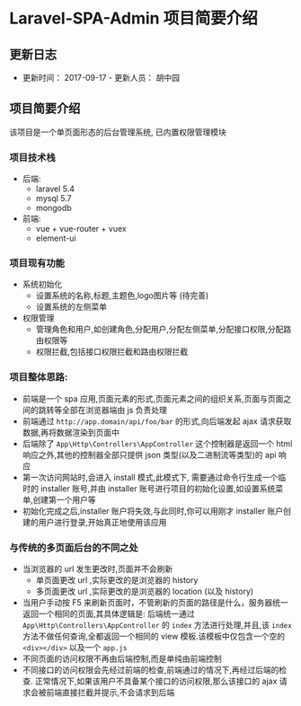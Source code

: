 # Laravel-SPA-Admin 项目简要介绍

## 更新日志
- 更新时间： 2017-09-17  - 更新人员： 胡中园


## 项目简要介绍
该项目是一个单页面形态的后台管理系统, 已内置权限管理模块

### 项目技术栈
- 后端:
  - laravel 5.4 
  - mysql 5.7
  - mongodb
- 前端:
  - vue + vue-router + vuex
  - element-ui

### 项目现有功能
- 系统初始化
  - 设置系统的名称,标题,主题色,logo图片等 (待完善)
  - 设置系统的左侧菜单
- 权限管理
  - 管理角色和用户,如创建角色,分配用户,分配左侧菜单,分配接口权限,分配路由权限等
  - 权限拦截,包括接口权限拦截和路由权限拦截

### 项目整体思路:
- 前端是一个 spa 应用,页面元素的形式,页面元素之间的组织关系,页面与页面之间的跳转等全部在浏览器端由 js 负责处理
- 前端通过 `http://app.domain/api/foo/bar` 的形式,向后端发起 ajax 请求获取数据,再将数据渲染到页面中
- 后端除了 `App\Http\Controllers\AppController` 这个控制器是返回一个 html 响应之外,其他的控制器全部只提供 json 类型(以及二进制流等类型)的 api 响应
- 第一次访问网站时,会进入 install 模式,此模式下, 需要通过命令行生成一个临时的 installer 账号,并由 installer 账号进行项目的初始化设置,如设置系统菜单,创建第一个用户等
- 初始化完成之后,installer 账户将失效,与此同时,你可以用刚才 installer 账户创建的用户进行登录,开始真正地使用该应用

### 与传统的多页面后台的不同之处
- 当浏览器的 url 发生更改时,页面并不会刷新
  - 单页面更改 url ,实际更改的是浏览器的 history
  - 多页面更改 url ,实际更改的是浏览器的 location (以及 history)
- 当用户手动按 F5 来刷新页面时，不管刷新的页面的路径是什么，服务器统一返回一个相同的页面,其具体逻辑是: 后端统一通过 `App\Http\Controllers\AppController` 的 `index` 方法进行处理,并且,该 `index` 方法不做任何查询,全都返回一个相同的 view 模板.该模板中仅包含一个空的 `<div></div>` 以及一个 `app.js` 
- 不同页面的访问权限不再由后端控制,而是单纯由前端控制
- 不同接口的访问权限会先经过前端的检查,前端通过的情况下,再经过后端的检查. 正常情况下,如果该用户不具备某个接口的访问权限,那么该接口的 ajax 请求会被前端直接拦截并提示,不会请求到后端
